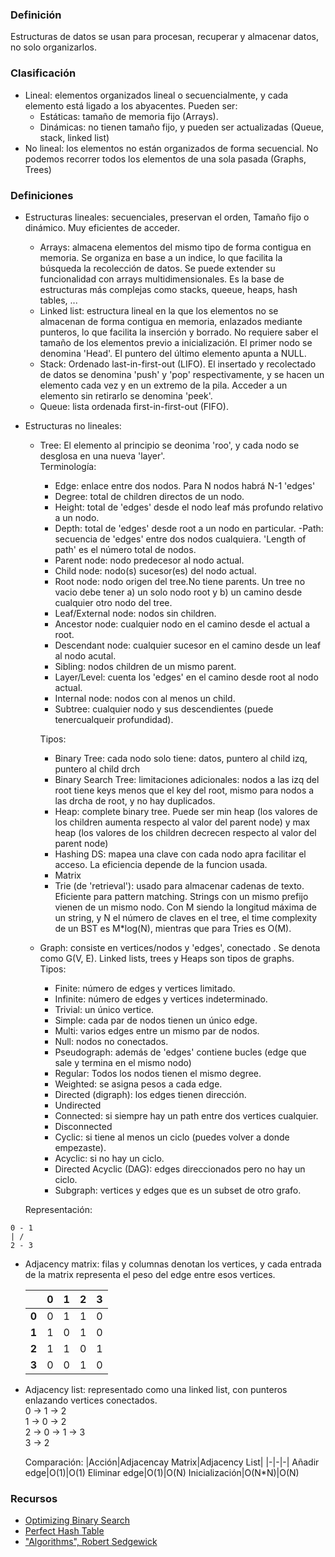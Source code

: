 ### Definición
Estructuras de datos se usan para procesan, recuperar y almacenar datos, no solo organizarlos.
### Clasificación
- Lineal: elementos organizados lineal o secuencialmente, y cada elemento está ligado a los abyacentes. Pueden ser:
    - Estáticas: tamaño de memoria fijo (Arrays).
    - Dinámicas: no tienen tamaño fijo, y pueden ser actualizadas (Queue, stack, linked list)
- No lineal: los elementos no están organizados de forma secuencial. No podemos recorrer todos los elementos de una sola pasada (Graphs, Trees)
### Definiciones
- Estructuras lineales: secuenciales, preservan el orden, Tamaño fijo o dinámico. Muy eficientes de acceder.
    - Arrays: almacena elementos del mismo tipo de forma contigua en memoria. Se organiza en base a un indice, lo que facilita la búsqueda la recolección de datos. Se puede extender su funcionalidad con arrays multidimensionales. Es la base de estructuras más complejas como stacks, queeue, heaps, hash tables, ...
    - Linked list: estructura lineal en la que los elementos no se almacenan de forma contigua en memoria, enlazados mediante punteros, lo que facilita la inserción y borrado. No requiere saber el tamaño de los elementos previo a inicialización.  El primer nodo se denomina 'Head'. El puntero del último elemento apunta a NULL.
    - Stack: Ordenado last-in-first-out (LIFO). El insertado y recolectado de datos se denomina 'push' y 'pop' respectivamente, y se hacen un elemento cada vez y en un extremo de la pila. Acceder a un elemento sin retirarlo se denomina 'peek'.
    - Queue: lista ordenada first-in-first-out (FIFO).
- Estructuras no lineales:
    - Tree: El elemento al principio se deonima 'roo', y cada nodo se desglosa en una nueva 'layer'. <br>
    Terminología:
        - Edge: enlace entre dos nodos. Para N nodos habrá N-1 'edges'
        - Degree: total de children directos de un nodo.
        - Height: total de 'edges' desde el nodo leaf más profundo relativo a un nodo.
        - Depth: total de 'edges' desde root a un nodo en particular.
        -Path: secuencia de 'edges' entre dos nodos cualquiera. 'Length of path' es el número total de nodos.
        - Parent node: nodo predecesor al nodo actual.
        - Child node: nodo(s) sucesor(es) del nodo actual.
        - Root node: nodo origen del tree.No tiene parents. Un tree no vacio debe tener a) un solo nodo root y b) un camino desde cualquier otro nodo del tree.
        - Leaf/External node: nodos sin children.
        - Ancestor node: cualquier nodo en el camino desde el actual a root.
        - Descendant node: cualquier sucesor en el camino desde un leaf al nodo acutal.
        - Sibling: nodos children de un mismo parent.
        - Layer/Level: cuenta los 'edges' en el camino desde root al nodo actual.
        - Internal node: nodos con al menos un child.
        - Subtree: cualquier nodo y sus descendientes (puede tenercualqueir profundidad).<br>

        Tipos:

        - Binary Tree: cada nodo solo tiene: datos, puntero al child izq, puntero al child drch
        - Binary Search Tree: limitaciones adicionales: nodos a las izq del root tiene keys menos que el key del root, mismo para nodos a las drcha de root, y no hay duplicados.
        - Heap: complete binary tree. Puede ser min heap (los valores de los children aumenta respecto al valor del parent node) y max heap (los valores de los children decrecen respecto al valor del parent node)
        - Hashing DS: mapea una clave con cada nodo apra facilitar el acceso. La eficiencia depende de la funcion usada. 
        - Matrix
        - Trie (de 'retrieval'): usado para almacenar cadenas de texto. Eficiente para pattern matching. Strings con un mismo prefijo vienen de un mismo nodo. Con M siendo la longitud máxima de un string, y N el número de claves en el tree, el time complexity de un BST es M*log(N), mientras que para Tries es O(M).
    - Graph: consiste en vertices/nodos y 'edges', conectado . Se denota como G(V, E). Linked lists, trees y Heaps son tipos de graphs. <br>
    Tipos:
        - Finite: número de edges y vertices limitado.
        - Infinite: número de edges y vertices indeterminado.
        - Trivial: un único vertice.
        - Simple: cada par de nodos tienen un único edge.
        - Multi: varios edges entre un mismo par de nodos.
        - Null: nodos no conectados.
        - Pseudograph: además de 'edges' contiene bucles (edge que sale y termina en el mismo nodo)
        - Regular: Todos los nodos tienen el mismo degree.
        - Weighted: se asigna pesos a cada edge.
        - Directed (digraph): los edges tienen dirección.
        - Undirected
        - Connected: si siempre hay un path entre dos vertices cualquier.
        - Disconnected
        - Cyclic: si tiene al menos un ciclo (puedes volver a donde empezaste).
        - Acyclic: si no hay un ciclo.
        - Directed Acyclic (DAG): edges direccionados pero no hay un ciclo.
        - Subgraph: vertices y edges que es un subset de otro grafo.

    Representación:<br>
```
0 - 1
| /
2 - 3
```

- Adjacency matrix: filas y columnas denotan los vertices, y cada entrada de la matrix representa el peso del edge entre esos vertices.

    ||0|1|2|3
    |-|-|-|-|-|
    **0**|0|1|1|0
    **1**|1|0|1|0
    **2**|1|1|0|1
    **3**|0|0|1|0

- Adjacency list: representado como una linked list, con punteros enlazando vertices conectados.<br>
0 -> 1 -> 2<br>
1 -> 0 -> 2<br>
2 -> 0 -> 1 -> 3<br>
3 -> 2<br>

    Comparación:
    |Acción|Adjacencay Matrix|Adjacency List|
    |-|-|-|
    Añadir edge|O(1)|O(1)
    Eliminar edge|O(1)|O(N)
    Inicialización|O(N*N)|O(N)

### Recursos
- [Optimizing Binary Search](https://youtu.be/1RIPMQQRBW)
- [Perfect Hash Table](https://youtu.be/DMQ_HcNSOAI)
- ["Algorithms", Robert Sedgewick](https://www.youtube.com/playlist?list=PLMhLnbR_fjukCewhwIuT64dwSttMz9Y64)